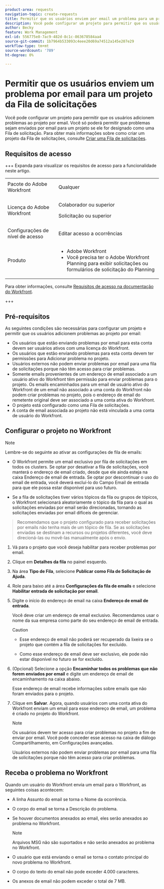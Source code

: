 ```yaml
---
product-area: requests
navigation-topic: create-requests
title: Permitir que os usuários enviem por email um problema para um projeto da fila de solicitações
description: Você pode configurar um projeto para permitir que os usuários adicionem problemas ao projeto por email.
author: Becky
feature: Work Management
exl-id: 556775e8-7ac9-482d-8c1c-863678584aa4
source-git-commit: 1b7964b533093c4eee20d69a74512a145e207e29
workflow-type: tm+mt
source-wordcount: '789'
ht-degree: 0%

---
```


# Permitir que os usuários enviem um problema por email para um projeto da Fila de solicitações

<!-- Audited: 4/2025 -->

<!--
<p style="color: #ff1493;" data-mc-conditions="QuicksilverOrClassic.Draft mode">(NOTE:&nbsp;When updating POP account information here, also update information in these articles: Allowing users to reply to email notifications, Configuring Email Notifications, Understanding the Queue Details Tab in a Project )</p>
-->

Você pode configurar um projeto para permitir que os usuários adicionem problemas ao projeto por email. Você só poderá permitir que problemas sejam enviados por email para um projeto se ele for designado como uma Fila de solicitação. Para obter mais informações sobre como criar um projeto da Fila de solicitações, consulte [Criar uma Fila de solicitações](../../../manage-work/requests/create-and-manage-request-queues/create-request-queue.md).

## Requisitos de acesso

+++ Expanda para visualizar os requisitos de acesso para a funcionalidade neste artigo.

<table style="table-layout:auto"> 
 <col> 
 <col> 
 <tbody> 
  <tr> 
   <td role="rowheader">Pacote do Adobe Workfront</td> 
   <td> <p>Qualquer </p> </td> 
  </tr> 
  <tr> 
   <td role="rowheader">Licença do Adobe Workfront</td> 
   <td> <p>Colaborador ou superior</p>
   <p>Solicitação ou superior</p>
    </td> 
  </tr> 
  <tr> 
   <td role="rowheader">Configurações de nível de acesso</td> 
   <td> <p>Editar acesso a ocorrências</p>  </td> 
  </tr> 
  <tr> 
   <td role="rowheader"> Produto</td> 
   <td> <ul><li>Adobe Workfront</li><li>Você precisa ter o Adobe Workfront Planning para exibir solicitações ou formulários de solicitação do Planning</td> 
  </tr> 
 </tbody> 
</table>

Para obter informações, consulte [Requisitos de acesso na documentação do Workfront](/help/quicksilver/administration-and-setup/add-users/access-levels-and-object-permissions/access-level-requirements-in-documentation.md).

+++

## Pré-requisitos

As seguintes condições são necessárias para configurar um projeto e permitir que os usuários adicionem problemas ao projeto por email:

* Os usuários que estão enviando problemas por email para esta conta devem ser usuários ativos com uma licença do Workfront.
* Os usuários que estão enviando problemas para esta conta devem ter permissões para Adicionar problema no projeto.
* Usuários externos não podem enviar problemas por email para uma fila de solicitações porque não têm acesso para criar problemas.
* Somente emails provenientes de um endereço de email associado a um usuário ativo do Workfront têm permissão para enviar problemas para o projeto. Os emails encaminhados para um email de usuário ativo do Workfront de um email não associado a uma conta do Workfront não podem criar problemas no projeto, pois o endereço de email do remetente original deve ser associado a uma conta ativa do Workfront.
* O projeto está configurado como uma Fila de solicitações.
* A conta de email associada ao projeto não está vinculada a uma conta de usuário do Workfront.

## Configurar o projeto no Workfront

>[!NOTE]
>
>Lembre-se do seguinte ao ativar as configurações de fila de emails:
>
>* O Workfront permite um email exclusivo por fila de solicitações em todos os clusters. Se optar por desativar a fila de solicitações, você manterá o endereço de email criado, desde que ele ainda esteja na caixa Endereço de email de entrada. Se optar por descontinuar o uso do email de entrada, você deverá excluí-lo do Campo Email de entrada para que ele possa estar disponível para uso futuro.
>
>* Se a fila de solicitações tiver vários tópicos da fila ou grupos de tópicos, o Workfront selecionará aleatoriamente o tópico da fila para o qual as solicitações enviadas por email serão direcionadas, tornando as solicitações enviadas por email difíceis de gerenciar.
>  >Recomendamos que o projeto configurado para receber solicitações por emails não tenha mais de um tópico de fila. Se as solicitações enviadas se destinam a recursos ou projetos diferentes, você deve direcioná-las ou movê-las manualmente após o envio.

1. Vá para o projeto que você deseja habilitar para receber problemas por email.
1. Clique em **Detalhes da fila** no painel esquerdo.
1. Na área **Tipo de Fila**, selecione **Publicar como Fila de Solicitação de Ajuda**.

1. Role para baixo até a área **Configurações da fila de emails** e selecione **Habilitar entrada de solicitação por email**.

1. Digite o início do endereço de email na caixa **Endereço de email de entrada**.

   Você deve criar um endereço de email exclusivo. Recomendamos usar o nome da sua empresa como parte do seu endereço de email de entrada.

   >[!CAUTION]
   >
   >* Esse endereço de email não poderá ser recuperado da lixeira se o projeto que contém a fila de solicitações for excluído.
   >
   >* Como esse endereço de email deve ser exclusivo, ele pode não estar disponível no futuro se for excluído.
   <!--
   >This was the case previously, but it's not working this way anymore, since August 2022: * Emails forwarded to this email address are not added as issues to the project in&nbsp;Workfront. Only emails created from this email address are added as issues.
   -->

1. (Opcional) Selecione a opção **Encaminhar todos os problemas que não forem enviados por email** e digite um endereço de email de encaminhamento na caixa abaixo.

   Esse endereço de email recebe informações sobre emails que não foram enviados para o projeto.

1. Clique em **Salvar**. Agora, quando usuários com uma conta ativa do Workfront enviam um email para esse endereço de email, um problema é criado no projeto do Workfront.

   >[!NOTE]
   >
   >Os usuários devem ter acesso para criar problemas no projeto a fim de enviar por email. Você pode conceder esse acesso na caixa de diálogo Compartilhamento, em Configurações avançadas.
   >
   >Usuários externos não podem enviar problemas por email para uma fila de solicitações porque não têm acesso para criar problemas.

## Receba o problema no Workfront

Quando um usuário do Workfront envia um email para o Workfront, as seguintes coisas acontecem:

* A linha Assunto do email se torna o Nome da ocorrência.
* O corpo do email se torna a Descrição do problema.
* Se houver documentos anexados ao email, eles serão anexados ao problema no Workfront.

  >[!NOTE]
  >
  > Arquivos MSG não são suportados e não serão anexados ao problema no Workfront.

* O usuário que está enviando o email se torna o contato principal do novo problema no Workfront.
* O corpo do texto do email não pode exceder 4.000 caracteres.
* Os anexos de email não podem exceder o total de 7 MB.
